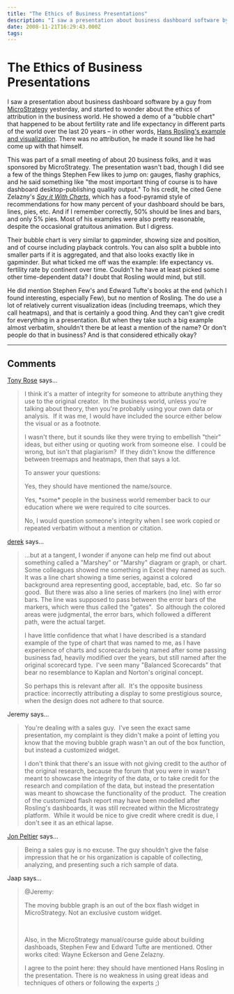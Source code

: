 ```yaml
---
title: "The Ethics of Business Presentations"
description: "I saw a presentation about business dashboard software by a guy from MicroStrategy yesterday, and started to wonder about the ethics of attribution in the business world. He showed a demo of a \"bubble chart\" that happened to be about fertility rate and life expectancy in different parts of the world over the last 20 years &ndash; in other words, Hans Rosling's example and visualization. There was no attribution, he made it sound like he had come up with that himself."
date: 2008-11-21T16:29:43.000Z
tags: 
---
```


# The Ethics of Business Presentations

I saw a presentation about business dashboard software by a guy from <a href="http://www.microstrategy.com/">MicroStrategy</a> yesterday, and started to wonder about the ethics of attribution in the business world. He showed a demo of a "bubble chart" that happened to be about fertility rate and life expectancy in different parts of the world over the last 20 years &ndash; in other words, <a href="http://www.ted.com/index.php/talks/hans_rosling_shows_the_best_stats_you_ve_ever_seen.html">Hans Rosling's example and visualization</a>. There was no attribution, he made it sound like he had come up with that himself.

This was part of a small meeting of about 20 business folks, and it was sponsored by MicroStrategy. The presentation wasn't bad, though I did see a few of the things Stephen Few likes to jump on: gauges, flashy graphics, and he said something like "the most important thing of course is to have dashboard desktop-publishing quality output." To his credit, he cited Gene Zelazny's <a href="http://www.amazon.com/Say-Charts-Executives-Visual-Communication/dp/007136997X"><em>Say it With Charts</em></a>, which has a food-pyramid style of recommendations for how many percent of your dashboard should be bars, lines, pies, etc. And if I remember correctly, 50% should be lines and bars, and only 5% pies. Most of his examples were also pretty reasonable, despite the occasional gratuitous animation. But I digress.

Their bubble chart is very similar to gapminder, showing size and position, and of course including playback controls. You can also split a bubble into smaller parts if it is aggregated, and that also looks exactly like in gapminder. But what ticked me off was the example: life expectancy vs. fertility rate by continent over time. Couldn't he have at least picked some other time-dependent data? I doubt that Rosling would mind, but still.

He did mention Stephen Few's and Edward Tufte's books at the end (which I found interesting, especially Few), but no mention of Rosling. The do use a lot of relatively current visualization ideas (including treemaps, which they call heatmaps), and that is certainly a good thing. And they can't give credit for everything in a presentation. But when they take such a big example almost verbatim, shouldn't there be at least a mention of the name? Or don't people do that in business? And is that considered ethically okay?


---
## Comments

<a href="http://supportanalytics.com/blog" rel="nofollow noopener">Tony Rose</a> says…
>	<p>I think it's a matter of integrity for someone to attribute anything they use to the original creator.&nbsp; In the business world, unless you're talking about theory, then you're probably using your own data or analysis.&nbsp; If it was me, I would have included the source either below the visual or as a footnote.&nbsp;</p>
>	<p>I wasn't there, but it sounds like they were trying to embellish "their" ideas, but either using or quoting work from someone else.&nbsp; I could be wrong, but isn't that plagiarism?&nbsp; If they didn't know the difference between treemaps and heatmaps, then that says a lot.</p>
>	<p>To answer your questions:</p>
>	<p>Yes, they should have mentioned the name/source.</p>
>	<p>Yes, *some* people in the business world remember back to our education where we were required to cite sources.</p>
>	<p>No, I would question someone's integrity when I see work copied or repeated verbatim without a mention or citation.</p>

<a href="http://i-ocean.blogspot.com/" rel="nofollow noopener">derek</a> says…
>	<p>...but at a tangent, I wonder if anyone can help me find out about something called a "Marshey" or "Marshy" diagram or graph, or chart. Some colleagues showed me something in Excel they named as such. It was a line chart showing a time series, against a colored background area representing good, acceptable, bad, etc. &nbsp;So far so good. &nbsp;But there was also a line series of markers (no line) with error bars. The line was supposed to pass between the error bars of the markers, which were thus called the "gates". &nbsp;So although the colored areas were judgmental, the error bars, which followed a different path, were the actual target.</p>
>	<p>I have little confidence that what I have described is a standard example of the type of chart that was named to me, as I have experience of charts and scorecards being named after some passing business fad, heavily modified over the years, but still named after the original scorecard type. &nbsp;I've seen many "Balanced Scorecards" that bear no resemblance to Kaplan and Norton's original concept.</p>
>	<p>So perhaps this is relevant after all. &nbsp;It's the opposite business practice: incorrectly attributing a display to some prestigious source, when the design does not adhere to that source.</p>

Jeremy says…
>	<p>You're dealing with a sales guy.&nbsp; I've seen the exact same presentation, my complaint is they didn't make a point of letting you know that the moving bubble graph wasn't an out of the box function, but instead a customized widget.</p>
>	<p>I don't think that there's an issue with not giving credit to the author of the original research, because the forum that you were in wasn't meant to showcase the integrity of the data, or to take credit for the research and compilation of the data, but instead the presentation was meant to showcase the functionality of the product.&nbsp; The creation of the customized flash report may have been modelled after Rosling's dashboards, it was still recreated within the Microstrategy platform.&nbsp; While it would be nice to give credit where credit is due, I don't see it as an ethical lapse.</p>

<a href="http://PeltierTech.com/WordPress/" rel="nofollow noopener">Jon Peltier</a> says…
>	<p>Being a sales guy is no excuse. The guy shouldn't give the false impression that he or his organization is capable of collecting, analyzing, and presenting such a rich sample of data.</p>

Jaap says…
>	<p>@Jeremy:</p>
>	<p>The moving bubble graph is an out of the box flash widget in MicroStrategy. Not an exclusive custom widget.</p>
>	<p>&nbsp;</p>
>	<p>Also, in the MicroStrategy manual/course guide about building dashboads, Stephen Few and Edward Tufte are mentioned. Other works cited: Wayne Eckerson and Gene Zelazny.</p>
>	<p>I agree to the point here: they should have mentioned Hans Rosling in the presentation. There is no weakness in using great ideas and techniques of others or following the experts ;)</p>


